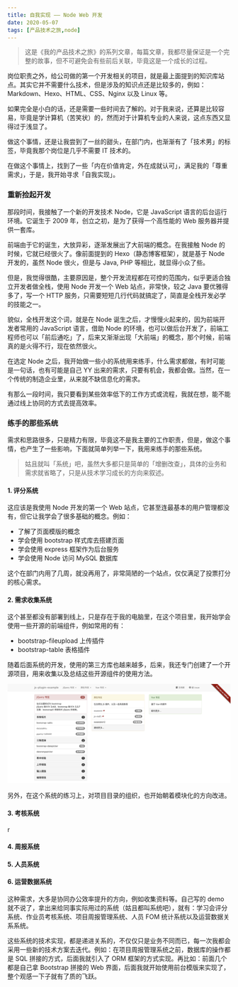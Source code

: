 ```yaml
---
title: 自我实现 —— Node Web 开发
date: 2020-05-07
tags: [产品技术之旅,node]
---
```


> 这是《我的产品技术之旅》的系列文章，每篇文章，我都尽量保证是一个完整的故事，但不可避免会有些前后关联，毕竟这是一个成长的过程。

岗位职责之外，给公司做的第一个开发相关的项目，就是最上面提到的知识库站点。其实它并不需要什么技术，但是涉及的知识点还是比较多的，例如：Markdown、Hexo、HTML、CSS、Nginx 以及 Linux 等。

如果完全是小白的话，还是需要一些时间去了解的。对于我来说，还算是比较容易，毕竟是学计算机（苦笑状）的，然而对于计算机专业的人来说，这点东西又显得过于浅显了。

做这个事情，还是让我尝到了一丝的甜头，在部门内，也渐渐有了「技术男」的标签，毕竟我那个岗位是几乎不需要 IT 技术的。

在做这个事情上，找到了一些「内在价值肯定，外在成就认可」，满足我的「尊重需求」，于是，我开始寻求「自我实现」。

### 重新捡起开发

那段时间，我接触了一个新的开发技术 Node，它是 JavaScript 语言的后台运行环境。它诞生于 2009 年，创立之初，是为了获得一个高性能的 Web 服务器并提供一套库。

前端由于它的诞生，大放异彩，逐渐发展出了大前端的概念。在我接触 Node 的时候，它就已经很火了。像前面提到的 Hexo（静态博客框架），就是基于 Node 开发的，虽然 Node 很火，但是与 Java, PHP 等相比，就显得小众了些。

但是，我觉得很酷，主要原因是，整个开发流程都在可控的范围内，似乎更适合独立开发者做全栈，使用 Node 开发一个 Web 站点，非常快，较之 Java 要优雅得多了，写一个 HTTP 服务，只需要短短几行代码就搞定了，简直是全栈开发必学的技能之一。

貌似，全栈开发这个词，就是在 Node 诞生之后，才慢慢火起来的，因为前端开发者常用的 JavaScript 语言，借助 Node 的环境，也可以做后台开发了，前端工程师也可以「前后通吃」了，后来又渐渐出现「大前端」的概念，那个时候，前端真的是火得不行，现在依然很火。

在选定 Node 之后，我开始做一些小的系统用来练手，什么需求都做，有时可能是一句话，也有可能是自己 YY 出来的需求，只要有机会，我都会做。当然，在一个传统的制造企业里，从来就不缺信息化的需求。

有那么一段时间，我只要看到某些效率低下的工作方式或流程，我就在想，能不能通过线上协同的方式去提高效率。

### 练手的那些系统
需求和思路很多，只是精力有限，毕竟这不是我主要的工作职责，但是，做这个事情，也产生了一些影响，下面就简单列举一下，我用来练手的那些系统。

>  姑且就叫「系统」吧，虽然大多都只是简单的「增删改查」，具体的业务和需求就省略了，只是从技术学习成长的方向来叙述。

#### 1. 评分系统
这应该是我使用 Node 开发的第一个 Web 站点，它甚至连最基本的用户管理都没有，但它让我学会了很多基础的概念。例如：

- 了解了页面模版的概念
- 学会使用 bootstrap 样式库去搭建页面
- 学会使用 express 框架作为后台服务
- 学会使用 Node 访问 MySQL 数据库

这个在部门内用了几周，就没再用了，非常简陋的一个站点，仅仅满足了投票打分的核心需求。

#### 2. 需求收集系统
这个甚至都没有部署到线上，只是存在于我的电脑里，在这个项目里，我开始学会使用一些开源的前端组件，例如常用的有：

- bootstrap-fileupload 上传插件
- bootstrap-table 表格插件

随着后面系统的开发，使用的第三方库也越来越多，后来，我还专门创建了一个开源项目，用来收集以及总结这些开源组件的使用方法。

![](./_image/2020-05-08-21-20-37.png)

另外，在这个系统的练习上，对项目目录的组织，也开始朝着模块化的方向改进。

#### 3. 考核系统

r

#### 4. 周报系统


#### 5. 人员系统



#### 6. 运营数据系统





这种需求，大多是协同办公效率提升的方向，例如收集资料等。自己写的 demo 就不说了，拿出来给同事实际用过的系统（姑且都叫系统吧），就有：学习会评分系统、作业员考核系统、项目周报管理系统、人员 FOM 统计系统以及运营数据关系系统。

这些系统的技术实现，都是递进关系的，不仅仅只是业务不同而已，每一次我都会采用一些新的技术方案去迭代。例如：在项目周报管理系统之前，数据库的操作都是 SQL 拼接的方式，后面我就引入了 ORM 框架的方式实现。再比如：前面几个都是自己拿 Bootstrap 拼接的 Web 界面，后面我就开始使用前台模版来实现了，整个观感一下子就有了质的飞跃。